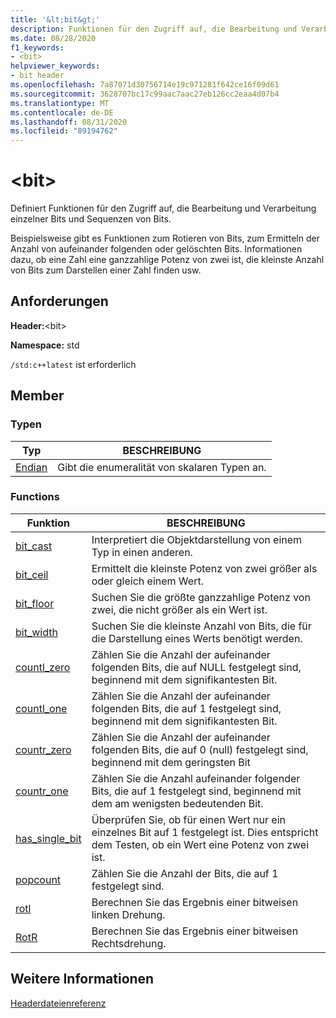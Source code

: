```yaml
---
title: '&lt;bit&gt;'
description: Funktionen für den Zugriff auf, die Bearbeitung und Verarbeitung einzelner Bits und Sequenzen von Bits.
ms.date: 08/28/2020
f1_keywords:
- <bit>
helpviewer_keywords:
- bit header
ms.openlocfilehash: 7a87071d30756714e19c971281f642ce16f09d61
ms.sourcegitcommit: 3628707bc17c99aac7aac27eb126cc2eaa4d07b4
ms.translationtype: MT
ms.contentlocale: de-DE
ms.lasthandoff: 08/31/2020
ms.locfileid: "89194762"
---
```

# <a name="ltbitgt"></a>&lt;bit&gt;

Definiert Funktionen für den Zugriff auf, die Bearbeitung und Verarbeitung einzelner Bits und Sequenzen von Bits.

Beispielsweise gibt es Funktionen zum Rotieren von Bits, zum Ermitteln der Anzahl von aufeinander folgenden oder gelöschten Bits. Informationen dazu, ob eine Zahl eine ganzzahlige Potenz von zwei ist, die kleinste Anzahl von Bits zum Darstellen einer Zahl finden usw.

## <a name="requirements"></a>Anforderungen

**Header:**\<bit>

**Namespace:** std

`/std:c++latest` ist erforderlich

## <a name="members"></a>Member

### <a name="types"></a>Typen

| Typ | BESCHREIBUNG |
|--------|----------|
| [Endian](bit-enum.md) | Gibt die enumeralität von skalaren Typen an. |

### <a name="functions"></a>Functions

| Funktion | BESCHREIBUNG |
|-----|-----|
|[bit_cast](bit-functions.md#bit_cast) | Interpretiert die Objektdarstellung von einem Typ in einen anderen. |
|[bit_ceil](bit-functions.md#bit_ceil) | Ermittelt die kleinste Potenz von zwei größer als oder gleich einem Wert. |
|[bit_floor](bit-functions.md#bit_floor) | Suchen Sie die größte ganzzahlige Potenz von zwei, die nicht größer als ein Wert ist. |
|[bit_width](bit-functions.md#bit_width) | Suchen Sie die kleinste Anzahl von Bits, die für die Darstellung eines Werts benötigt werden. |
|[countl_zero](bit-functions.md#countl_zero) | Zählen Sie die Anzahl der aufeinander folgenden Bits, die auf NULL festgelegt sind, beginnend mit dem signifikantesten Bit. |
|[countl_one](bit-functions.md#countl_one) | Zählen Sie die Anzahl der aufeinander folgenden Bits, die auf 1 festgelegt sind, beginnend mit dem signifikantesten Bit. |
|[countr_zero](bit-functions.md#countr_zero) | Zählen Sie die Anzahl der aufeinander folgenden Bits, die auf 0 (null) festgelegt sind, beginnend mit dem geringsten Bit |
|[countr_one](bit-functions.md#countl_one) | Zählen Sie die Anzahl aufeinander folgender Bits, die auf 1 festgelegt sind, beginnend mit dem am wenigsten bedeutenden Bit. |
|[has_single_bit](bit-functions.md#has_single_bit) | Überprüfen Sie, ob für einen Wert nur ein einzelnes Bit auf 1 festgelegt ist. Dies entspricht dem Testen, ob ein Wert eine Potenz von zwei ist. |
|[popcount](bit-functions.md#popcount) | Zählen Sie die Anzahl der Bits, die auf 1 festgelegt sind. |
|[rotl](bit-functions.md#rotl) | Berechnen Sie das Ergebnis einer bitweisen linken Drehung. |
|[RotR](bit-functions.md#rotr) | Berechnen Sie das Ergebnis einer bitweisen Rechtsdrehung. |

## <a name="see-also"></a>Weitere Informationen

[Headerdateienreferenz](cpp-standard-library-header-files.md)